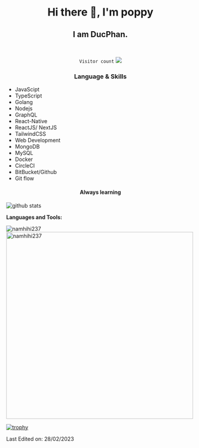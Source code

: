 <h1 align="center"> Hi there 👋, I'm poppy</h1>
<h2 align="center"> I am DucPhan.</h2>
<br>
<p align="center">
    <code>Visitor count</code>
    <img src="https://profile-counter.glitch.me/namhihi237/count.svg" />
    <br>
</p>

<h3 align="center"> Language & Skills </h3>

- JavaScipt
- TypeScript
- Golang
- Nodejs
- GraphQL
- React-Native
- ReactJS/ NextJS
- TailwindCSS
- Web Development
- MongoDB
- MySQL
- Docker
- CircleCI
- BitBucket/Github
- Git flow

<h4 align="center">Always learning</h4>

<img align="center" src="https://github-readme-stats.vercel.app/api?username=namhihi237&show_icons=true&include_all_commits=true&theme=blue-white&count_private=true" alt="github stats">

**Languages and Tools:**

<img align="center" src="https://github-readme-streak-stats.herokuapp.com/?user=namhihi237&count_private=true&theme=radical" alt="namhihi237" />
<img align="center" width=500 src="https://github-readme-stats.vercel.app/api/top-langs/?username=namhihi237&count_private=true&theme=radical" alt="namhihi237" />

[![trophy](https://github-profile-trophy.vercel.app/?username=namhihi237&theme=gruvbox)](https://github.com/ryo-ma/github-profile-trophy)

Last Edited on: 28/02/2023
